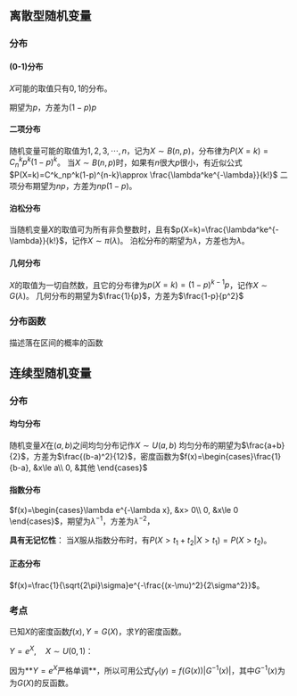 ## 离散型随机变量

### 分布

#### (0-1)分布

$X$可能的取值只有$0,1$的分布。

期望为$p$，方差为$(1-p)p$

#### 二项分布

随机变量可能的取值为$1,2,3,\cdots,n$，记为$X\sim B(n,p)$，分布律为$P(X=k)=C^k_np^k(1-p)^{k}$。
当$X\sim B(n,p)$时，如果有$n$很大$p$很小，有近似公式$P(X=k)=C^k_np^k(1-p)^{n-k}\approx \frac{\lambda^ke^{-\lambda}}{k!}$
二项分布期望为$np$，方差为$np(1-p)$。

#### 泊松分布

当随机变量$X$的取值可为所有非负整数时，且有$p(X=k)=\frac{\lambda^ke^{-\lambda}}{k!}$，记作$X\sim \pi(\lambda)$。
泊松分布的期望为$\lambda$，方差也为$\lambda$。

#### 几何分布

$X$的取值为一切自然数，且它的分布律为$p(X=k)=(1-p)^{k-1}p$，记作$X\sim G(\lambda)$。
几何分布的期望为$\frac{1}{p}$，方差为$\frac{1-p}{p^2}$

### 分布函数

描述落在区间的概率的函数

## 连续型随机变量

### 分布

#### 均匀分布

随机变量$X$在$(a,b)$之间均匀分布记作$X\sim U(a,b)$
均匀分布的期望为$\frac{a+b}{2}$，方差为$\frac{(b-a)^2}{12}$，密度函数为$f(x)=\begin{cases}\frac{1}{b-a}, &x\le a\\ 0, &其他 \end{cases}$

#### 指数分布

$f(x)=\begin{cases}\lambda e^{-\lambda x}, &x> 0\\ 0, &x\le 0 \end{cases}$，期望为$\lambda^{-1}$，方差为$\lambda^{-2}$，

**具有无记忆性**：   当$X$服从指数分布时，有$P(X>t_1+t_2|X>t_1)=P(X>t_2)$。

#### 正态分布

$f(x)=\frac{1}{\sqrt{2\pi}\sigma}e^{-\frac{(x-\mu)^2}{2\sigma^2}}$。

### 考点

已知$X$的密度函数$f(x),Y=G(X)$，求$Y$的密度函数。

$Y=e^X,\quad X\sim U(0,1)$：

因为**$Y=e^X$严格单调**，所以可用公式$f_Y(y)=f(G(x))|G^{-1}(x)|$，其中$G^{-1}(x)$为为$G(X)$的反函数。
